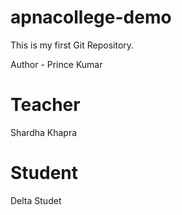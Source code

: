 # apnacollege-demo
This is my first Git Repository.

Author - Prince Kumar

# Teacher 
Shardha Khapra

# Student 
Delta Studet
